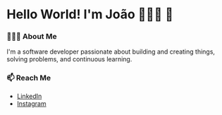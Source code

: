 # Hello World! I'm João 👨🏻‍💻 👋

### 🕵🏻‍♂️ About Me

I'm a software developer passionate about building and creating things, solving problems, and continuous learning.

### 📫 Reach Me

- [LinkedIn](https://www.linkedin.com/in/joaodibba/)
- [Instagram](https://www.instagram.com/joaodibba/)
